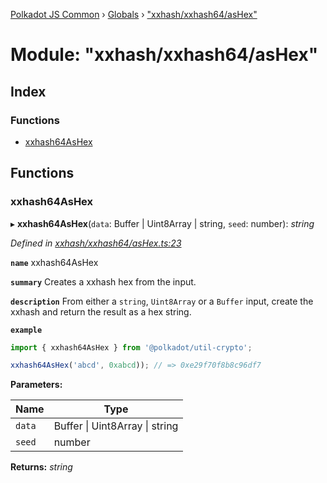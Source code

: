 [Polkadot JS Common](../README.md) › [Globals](../globals.md) › ["xxhash/xxhash64/asHex"](_xxhash_xxhash64_ashex_.md)

# Module: "xxhash/xxhash64/asHex"

## Index

### Functions

* [xxhash64AsHex](_xxhash_xxhash64_ashex_.md#xxhash64ashex)

## Functions

###  xxhash64AsHex

▸ **xxhash64AsHex**(`data`: Buffer | Uint8Array | string, `seed`: number): *string*

*Defined in [xxhash/xxhash64/asHex.ts:23](https://github.com/polkadot-js/common/blob/60a9866a/packages/util-crypto/src/xxhash/xxhash64/asHex.ts#L23)*

**`name`** xxhash64AsHex

**`summary`** Creates a xxhash hex from the input.

**`description`** 
From either a `string`, `Uint8Array` or a `Buffer` input, create the xxhash and return the result as a hex string.

**`example`** 
<BR>

```javascript
import { xxhash64AsHex } from '@polkadot/util-crypto';

xxhash64AsHex('abcd', 0xabcd)); // => 0xe29f70f8b8c96df7
```

**Parameters:**

Name | Type |
------ | ------ |
`data` | Buffer &#124; Uint8Array &#124; string |
`seed` | number |

**Returns:** *string*
